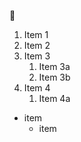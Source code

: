 :palm_tree:
1. Item 1
2. Item 2
3. Item 3
   1. Item 3a
   2. Item 3b
4.  Item 4
    1. Item 4a
    
* item
   * item
